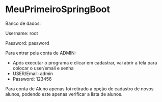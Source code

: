 # MeuPrimeiroSpringBoot
Banco de dados:

Username: root

Password: password

Para entrar pela conta de ADMIN:
- Após executar o programa e clicar em cadastrar, vai abrir a tela para colocar o user/email e senha
- USER/Email: admin
- Password: 123456

Para conta de Aluno apenas foi retirado a opção de cadastro de novos alunos, podendo este apenas verificar a lista de alunos.

